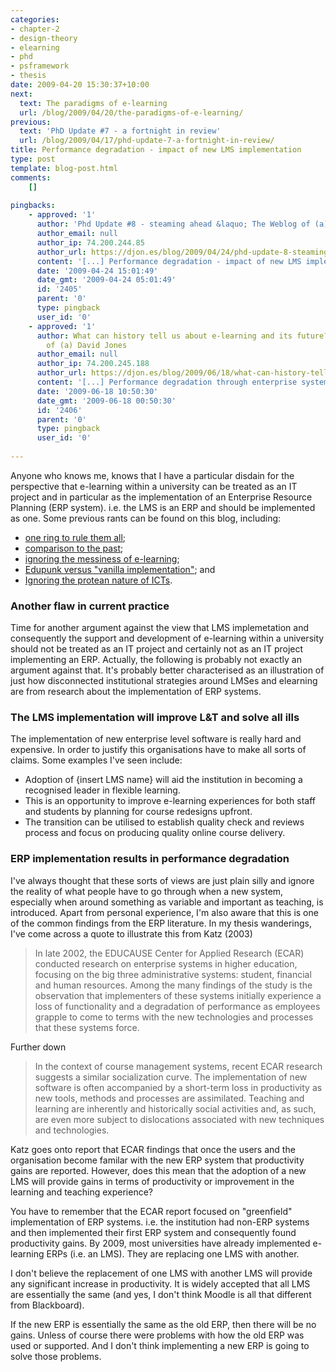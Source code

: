 ```yaml
---
categories:
- chapter-2
- design-theory
- elearning
- phd
- psframework
- thesis
date: 2009-04-20 15:30:37+10:00
next:
  text: The paradigms of e-learning
  url: /blog/2009/04/20/the-paradigms-of-e-learning/
previous:
  text: 'PhD Update #7 - a fortnight in review'
  url: /blog/2009/04/17/phd-update-7-a-fortnight-in-review/
title: Performance degradation - impact of new LMS implementation
type: post
template: blog-post.html
comments:
    []
    
pingbacks:
    - approved: '1'
      author: 'Phd Update #8 - steaming ahead &laquo; The Weblog of (a) David Jones'
      author_email: null
      author_ip: 74.200.244.85
      author_url: https://djon.es/blog/2009/04/24/phd-update-8-steaming-ahead/
      content: '[...] Performance degradation - impact of new LMS implementation, [...]'
      date: '2009-04-24 15:01:49'
      date_gmt: '2009-04-24 05:01:49'
      id: '2405'
      parent: '0'
      type: pingback
      user_id: '0'
    - approved: '1'
      author: What can history tell us about e-learning and its future? &laquo; The Weblog
        of (a) David Jones
      author_email: null
      author_ip: 74.200.245.188
      author_url: https://djon.es/blog/2009/06/18/what-can-history-tell-us-about-e-learning-and-its-future/
      content: '[...] Performance degradation through enterprise systems [...]'
      date: '2009-06-18 10:50:30'
      date_gmt: '2009-06-18 00:50:30'
      id: '2406'
      parent: '0'
      type: pingback
      user_id: '0'
    
---
```

Anyone who knows me, knows that I have a particular disdain for the perspective that e-learning within a university can be treated as an IT project and in particular as the implementation of an Enterprise Resource Planning (ERP system). i.e. the LMS is an ERP and should be implemented as one. Some previous rants can be found on this blog, including:

- [one ring to rule them all](/blog/2009/03/27/one-ring-to-rule-them-all-limitations-and-implications-of-the-lmsvle-product-model/);
- [comparison to the past](/blog/2009/03/15/comparing-vleslms-to-the-past-flaws-and-implications-for-development-models/);
- [ignoring the messiness of e-learning](/blog/2009/03/12/messiness-of-information-systems-another-reason-institutional-e-learning-struggles/);
- [Edupunk versus "vanilla implementation"](/blog/2009/02/25/down-with-the-cookie-cutter-lms-the-edupunk-ideology-and-why-integrated-systems-might-go-away/); and
- [Ignoring the protean nature of ICTs](/blog/2009/02/09/the-protean-nature-of-modern-technology-another-limitation-of-most-views-of-e-learning/).

### Another flaw in current practice

Time for another argument against the view that LMS implemetation and consequently the support and development of e-learning within a university should not be treated as an IT project and certainly not as an IT project implementing an ERP. Actually, the following is probably not exactly an argument against that. It's probably better characterised as an illustration of just how disconnected institutional strategies around LMSes and elearning are from research about the implementation of ERP systems.

### The LMS implementation will improve L&T and solve all ills

The implementation of new enterprise level software is really hard and expensive. In order to justify this organisations have to make all sorts of claims. Some examples I've seen include:

- Adoption of {insert LMS name} will aid the institution in becoming a recognised leader in flexible learning.
- This is an opportunity to improve e-learning experiences for both staff and students by planning for course redesigns upfront.
- The transition can be utilised to establish quality check and reviews process and focus on producing quality online course delivery.

### ERP implementation results in performance degradation

I've always thought that these sorts of views are just plain silly and ignore the reality of what people have to go through when a new system, especially when around something as variable and important as teaching, is introduced. Apart from personal experience, I'm also aware that this is one of the common findings from the ERP literature. In my thesis wanderings, I've come across a quote to illustrate this from Katz (2003)

> In late 2002, the EDUCAUSE Center for Applied Research (ECAR) conducted research on enterprise systems in higher education, focusing on the big three administrative systems: student, financial and human resources. Among the many findings of the study is the observation that implementers of these systems initially experience a loss of functionality and a degradation of performance as employees grapple to come to terms with the new technologies and processes that these systems force.

Further down

> In the context of course management systems, recent ECAR research suggests a similar socialization curve. The implementation of new software is often accompanied by a short-term loss in productivity as new tools, methods and processes are assimilated. Teaching and learning are inherently and historically social activities and, as such, are even more subject to dislocations associated with new techniques and technologies.

Katz goes onto report that ECAR findings that once the users and the organisation become familar with the new ERP system that productivity gains are reported. However, does this mean that the adoption of a new LMS will provide gains in terms of productivity or improvement in the learning and teaching experience?

You have to remember that the ECAR report focused on "greenfield" implementation of ERP systems. i.e. the institution had non-ERP systems and then implemented their first ERP system and consequently found productivity gains. By 2009, most universities have already implemented e-learning ERPs (i.e. an LMS). They are replacing one LMS with another.

I don't believe the replacement of one LMS with another LMS will provide any significant increase in productivity. It is widely accepted that all LMS are essentially the same (and yes, I don't think Moodle is all that different from Blackboard).

If the new ERP is essentially the same as the old ERP, then there will be no gains. Unless of course there were problems with how the old ERP was used or supported. And I don't think implementing a new ERP is going to solve those problems.